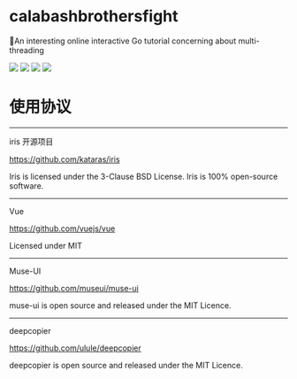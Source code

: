 # calabashbrothersfight
:boy:An interesting online interactive Go tutorial concerning about multi-threading

![](https://img.shields.io/badge/iris-v8.5.3-brightgreen.svg)
![](https://img.shields.io/badge/vue-v2.4.2-brightgreen.svg)
![](https://img.shields.io/badge/muse--ui-v2.1.0-brightgreen.svg)
![](https://img.shields.io/badge/tippy.js-v1.4.0-brightgreen.svg)

# 使用协议
---------------------------------------------
iris 开源项目

https://github.com/kataras/iris

Iris is licensed under the 3-Clause BSD License. Iris is 100% open-source software.

---------------------------------------------

Vue

https://github.com/vuejs/vue

Licensed under MIT

---------------------------------------------

Muse-UI

https://github.com/museui/muse-ui

muse-ui is open source and released under the MIT Licence.

---------------------------------------------

deepcopier

https://github.com/ulule/deepcopier

deepcopier is open source and released under the MIT Licence.